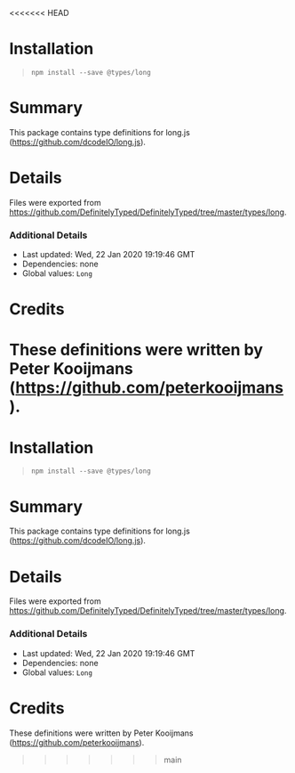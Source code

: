 <<<<<<< HEAD
# Installation
> `npm install --save @types/long`

# Summary
This package contains type definitions for long.js (https://github.com/dcodeIO/long.js).

# Details
Files were exported from https://github.com/DefinitelyTyped/DefinitelyTyped/tree/master/types/long.

### Additional Details
 * Last updated: Wed, 22 Jan 2020 19:19:46 GMT
 * Dependencies: none
 * Global values: `Long`

# Credits
These definitions were written by Peter Kooijmans (https://github.com/peterkooijmans).
=======
# Installation
> `npm install --save @types/long`

# Summary
This package contains type definitions for long.js (https://github.com/dcodeIO/long.js).

# Details
Files were exported from https://github.com/DefinitelyTyped/DefinitelyTyped/tree/master/types/long.

### Additional Details
 * Last updated: Wed, 22 Jan 2020 19:19:46 GMT
 * Dependencies: none
 * Global values: `Long`

# Credits
These definitions were written by Peter Kooijmans (https://github.com/peterkooijmans).
>>>>>>> main
